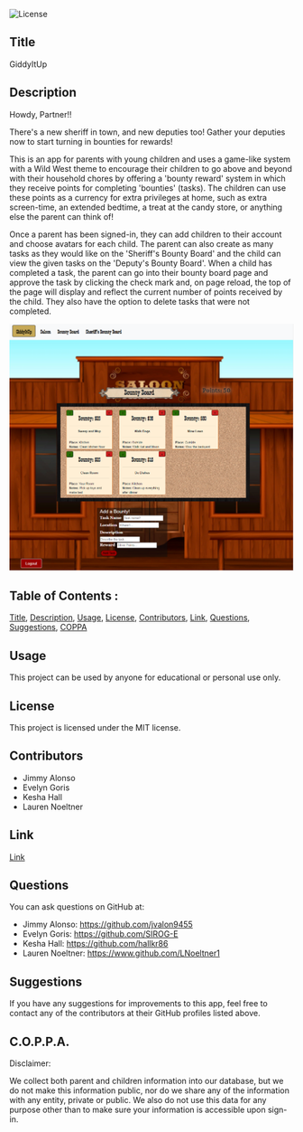 ![License](https://img.shields.io/badge/License-MIT-red)

## Title

GiddyItUp

## Description

Howdy, Partner!!

There's a new sheriff in town, and new deputies too! Gather your deputies now to start turning in bounties for rewards!

This is an app for parents with young children and uses a game-like system with a Wild West theme to encourage their children to go above and beyond with their household chores by offering a 'bounty reward' system in which they receive points for completing 'bounties' (tasks). The children can use these points as a currency for extra privileges at home, such as extra screen-time, an extended bedtime, a treat at the candy store, or anything else the parent can think of!

Once a parent has been signed-in, they can add children to their account and choose avatars for each child. The parent can also create as many tasks as they would like on the 'Sheriff's Bounty Board' and the child can view the given tasks on the 'Deputy's Bounty Board'. When a child has completed a task, the parent can go into their bounty board page and approve the task by clicking the check mark and, on page reload, the top of the page will display and reflect the current number of points received by the child. They also have the option to delete tasks that were not completed.

![Screenshot](readmeIMG/GiddyItUp_screenshot.png)

## Table of Contents :

[Title](#Title),
[Description](#Description),
[Usage](#Usage),
[License](#License),
[Contributors](#Contributors),
[Link](#Link),
[Questions](#Questions),
[Suggestions](#Suggestions),
[COPPA](#C.O.P.P.A.)

## Usage

This project can be used by anyone for educational or personal use only.

## License

This project is licensed under the MIT license.

## Contributors

- Jimmy Alonso
- Evelyn Goris
- Kesha Hall
- Lauren Noeltner

## Link

[Link](https://giddyitup.herokuapp.com/)

## Questions

You can ask questions on GitHub at:

- Jimmy Alonso: https://github.com/jvalon9455
- Evelyn Goris: https://github.com/SIROG-E
- Kesha Hall: https://github.com/hallkr86
- Lauren Noeltner: https://www.github.com/LNoeltner1

## Suggestions

If you have any suggestions for improvements to this app, feel free to contact any of the contributors at their GitHub profiles listed above.

## C.O.P.P.A.

Disclaimer:

We collect both parent and children information into our database, but we do not make this information public, nor do we share any of the information with any entity, private or public. We also do not use this data for any purpose other than to make sure your information is accessible upon sign-in.
